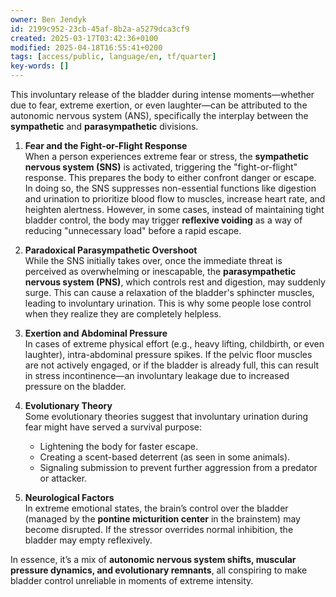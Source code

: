 ```yaml
---
owner: Ben Jendyk
id: 2199c952-23cb-45af-8b2a-a5279dca3cf9
created: 2025-03-17T03:42:36+0100
modified: 2025-04-18T16:55:41+0200
tags: [access/public, language/en, tf/quarter]
key-words: []
---
```


This involuntary release of the bladder during intense moments—whether due to fear, extreme exertion, or even laughter—can be attributed to the autonomic nervous system (ANS), specifically the interplay between the **sympathetic** and **parasympathetic** divisions.

1. **Fear and the Fight-or-Flight Response**  
   When a person experiences extreme fear or stress, the **sympathetic nervous system (SNS)** is activated, triggering the "fight-or-flight" response. This prepares the body to either confront danger or escape. In doing so, the SNS suppresses non-essential functions like digestion and urination to prioritize blood flow to muscles, increase heart rate, and heighten alertness. However, in some cases, instead of maintaining tight bladder control, the body may trigger **reflexive voiding** as a way of reducing "unnecessary load" before a rapid escape.

2. **Paradoxical Parasympathetic Overshoot**  
   While the SNS initially takes over, once the immediate threat is perceived as overwhelming or inescapable, the **parasympathetic nervous system (PNS)**, which controls rest and digestion, may suddenly surge. This can cause a relaxation of the bladder's sphincter muscles, leading to involuntary urination. This is why some people lose control when they realize they are completely helpless.

3. **Exertion and Abdominal Pressure**  
   In cases of extreme physical effort (e.g., heavy lifting, childbirth, or even laughter), intra-abdominal pressure spikes. If the pelvic floor muscles are not actively engaged, or if the bladder is already full, this can result in stress incontinence—an involuntary leakage due to increased pressure on the bladder.

4. **Evolutionary Theory**  
   Some evolutionary theories suggest that involuntary urination during fear might have served a survival purpose:  
   - Lightening the body for faster escape.  
   - Creating a scent-based deterrent (as seen in some animals).  
   - Signaling submission to prevent further aggression from a predator or attacker.  

5. **Neurological Factors**  
   In extreme emotional states, the brain’s control over the bladder (managed by the **pontine micturition center** in the brainstem) may become disrupted. If the stressor overrides normal inhibition, the bladder may empty reflexively.

In essence, it’s a mix of **autonomic nervous system shifts, muscular pressure dynamics, and evolutionary remnants**, all conspiring to make bladder control unreliable in moments of extreme intensity.